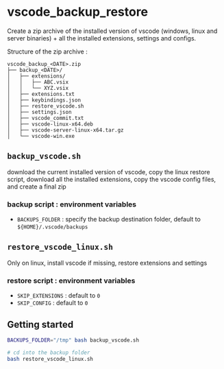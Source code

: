 # vscode_backup_restore

Create a zip archive of the installed version of vscode (windows, linux and server binaries) + all the installed extensions, settings and configs.

Structure of the zip archive :

```plaintext
vscode_backup_<DATE>.zip
├── backup_<DATE>/
│   ├── extensions/
│   │   ├── ABC.vsix
│   │   └── XYZ.vsix
│   ├── extensions.txt
│   ├── keybindings.json
│   ├── restore_vscode.sh
│   ├── settings.json
│   ├── vscode_commit.txt
│   ├── vscode-linux-x64.deb
│   ├── vscode-server-linux-x64.tar.gz
│   └── vscode-win.exe
```

## `backup_vscode.sh`

download the current installed version of vscode, copy the linux restore script, download all the installed extensions, copy the vscode config files, and create a final zip

### backup script : environment variables

- `BACKUPS_FOLDER` : specify the backup destination folder, default to `${HOME}/.vscode/backups`

## `restore_vscode_linux.sh`

Only on linux, install vscode if missing, restore extensions and settings

### restore script : environment variables

- `SKIP_EXTENSIONS` : default to `0`
- `SKIP_CONFIG` : default to `0`

## Getting started

```bash
BACKUPS_FOLDER="/tmp" bash backup_vscode.sh
```

```bash
# cd into the backup folder
bash restore_vscode_linux.sh
```
